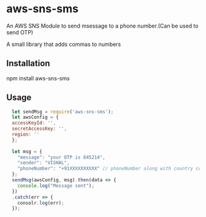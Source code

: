 # aws-sns-sms
An AWS SNS Module to send msessage to a phone number.(Can be used to send OTP)


A small library that adds commas to numbers

## Installation

  npm install aws-sns-sms

## Usage
```javascript
  let sendMsg = require('aws-sns-sms');
  let awsConfig = {
  accessKeyId: '',
  secretAccessKey: '',
  region: ''
  };
  
  let msg = {
    "message": "your OTP is 845214",
    "sender": "VISHAL",
    "phoneNumber": "+91XXXXXXXXXX" // phoneNumber along with country code
  };
  sendMsg(awsConfig, msg).then(data => {
    console.log("Message sent");
  })
  .catch(err => {
    consolr.log(err);
  });
```
